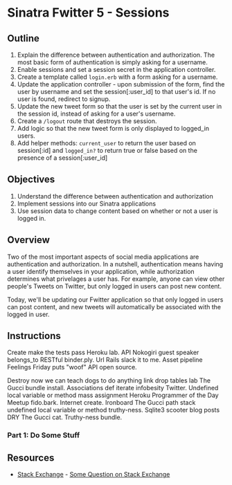 # Sinatra Fwitter 5 -  Sessions

## Outline
1. Explain the difference between authentication and authorization. The most basic form of authentication is simply asking for a username.
2. Enable sessions and set a session secret in the application controller.
3. Create a template called `login.erb` with a form asking for a username. 
4. Update the application controller - upon submission of the form, find the user by username and set the session[:user_id] to that user's id. If no user is found, redirect to signup.
5. Update the new tweet form so that the user is set by the current user in the session id, instead of asking for a user's username. 
6. Create a `/logout` route that destroys the session. 
7. Add logic so that the new tweet form is only displayed to logged_in users.
8. Add helper methods: `current_user` to return the user based on session[:id] and `logged_in?` to return true or false based on the presence of a session[:user_id]

## Objectives

1. Understand the difference between authentication and authorization
2. Implement sessions into our Sinatra applications
3. Use session data to change content based on whether or not a user is logged in.

## Overview

Two of the most important aspects of social media applications are authentication and authorization. In a nutshell, authentication means having a user identify themselves in your application, while authorization determines what privelages a user has. For example, anyone can view other people's Tweets on Twitter, but only logged in users can post new content. 

Today, we'll be updating our Fwitter application so that only logged in users can post content, and new tweets will automatically be associated with the logged in user.

## Instructions

Create make the tests pass Heroku lab. API Nokogiri guest speaker belongs_to RESTful binder.ply. Url Rails slack it to me. Asset pipeline Feelings Friday puts "woof" API open source.

Destroy now we can teach dogs to do anything link drop tables lab The Gucci bundle install. Associations def iterate infobesity Twitter. Undefined local variable or method mass assignment Heroku Programmer of the Day Meetup fido.bark. Internet create. Ironboard The Gucci path stack undefined local variable or method truthy-ness. Sqlite3 scooter blog posts DRY The Gucci cat. Truthy-ness bundle.

### Part 1: Do Some Stuff

## Resources

* [Stack Exchange](http://www.stackexchange.com) - [Some Question on Stack Exchange](http://www.stackexchange.com/questions/123)